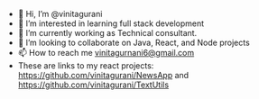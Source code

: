 - 👋 Hi, I’m @vinitagurani
- 👀 I’m interested in learning full stack development 
- 🌱 I’m currently working as Technical consultant.
- 💞️ I’m looking to collaborate on Java, React, and Node projects
- 📫 How to reach me vinitagurnani6@gmail.com
- These are links to my react projects: https://github.com/vinitagurani/NewsApp  and    https://github.com/vinitagurani/TextUtils

<!---
vinitagurnani/vinitagurnani is a ✨ special ✨ repository because its `README.md` (this file) appears on your GitHub profile.
You can click the Preview link to take a look at your changes.
--->
